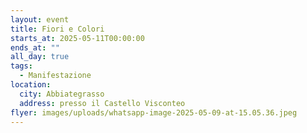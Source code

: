 ```yaml
---
layout: event
title: Fiori e Colori
starts_at: 2025-05-11T00:00:00
ends_at: ""
all_day: true
tags:
  - Manifestazione
location:
  city: Abbiategrasso
  address: presso il Castello Visconteo
flyer: images/uploads/whatsapp-image-2025-05-09-at-15.05.36.jpeg
---
```

